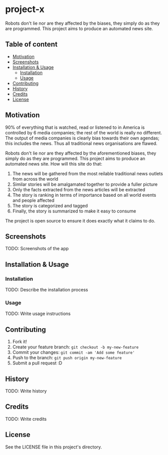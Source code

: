 # project-x
Robots don't lie nor are they affected by the biases, they simply do as they are programmed. This project aims to produce an automated news site. 

## Table of content

- [Motivation](#motivation)
- [Screenshots](#screenshots)
- [Installation & Usage](#installation--usage)
    - [Installation](#installation)
    - [Usage](#usage)
- [Contributing](#contributing)
- [History](#history)
- [Credits](#credits)
- [License](#license)

## Motivation
90% of everything that is watched, read or listened to in America is controlled by 6 media companies; the rest of the world is really no different. The output of media companies is clearly bias towards their own agendas; this includes the news. Thus all traditional news organisations are flawed. 

Robots don't lie nor are they affected by the aforementioned biases, they simply do as they are programmed. This project aims to produce an automated news site. How will this site do that:  
1. The news will be gathered from the most reilable traditional news outlets from across the world  
2. Similar stories will be amalgamated together to provide a fuller picture  
3. Only the facts extracted from the news articles will be extracted  
4. The story is ranking in terms of importance based on all world events and people affected  
5. The story is categorized and tagged  
6. Finally, the story is summarized to make it easy to consume  

The project is open source to ensure it does exactly what it claims to do.

## Screenshots
TODO: Screenshots of the app

## Installation & Usage

### Installation
TODO: Describe the installation process

### Usage
TODO: Write usage instructions

## Contributing
1. Fork it!
2. Create your feature branch: `git checkout -b my-new-feature`
3. Commit your changes: `git commit -am 'Add some feature'`
4. Push to the branch: `git push origin my-new-feature`
5. Submit a pull request :D

## History
TODO: Write history

## Credits
TODO: Write credits

## License
See the LICENSE file in this project's directory.

